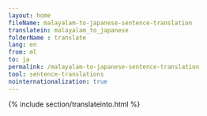 ```yaml
---
layout: home
fileName: malayalam-to-japanese-sentence-translation
translatein: malayalam_to_japanese
folderName : translate
lang: en
from: ml
to: ja
permalink: /malayalam-to-japanese-sentence-translation
tool: sentence-translations
nointernationalization: true
---
```

{% include section/translateinto.html %}
